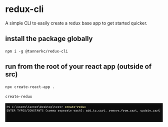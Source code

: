 # redux-cli

A simple CLI to easily create a redux base app to get started quicker.

## install the package globally 
`npm i -g @tannerkc/redux-cli`

## run from the root of your react app (outside of src)
`npx create-react-app .`

`create-redux`


![Cli Screenshot](cli.png)